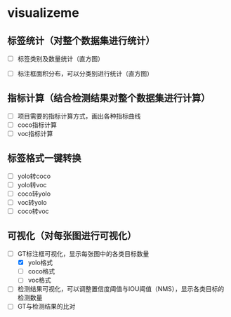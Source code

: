 # visualizeme

## 标签统计（对整个数据集进行统计）

- [ ] 标签类别及数量统计（直方图）

- [ ] 标注框面积分布，可以分类别进行统计（直方图）

## 指标计算（结合检测结果对整个数据集进行计算）

- [ ] 项目需要的指标计算方式，画出各种指标曲线
- [ ] coco指标计算
- [ ] voc指标计算

## 标签格式一键转换

- [ ] yolo转coco
- [ ] yolo转voc
- [ ] coco转yolo
- [ ] voc转yolo
- [ ] coco转voc

## 可视化（对每张图进行可视化）

- [ ] GT标注框可视化，显示每张图中的各类目标数量
  - [x] yolo格式
  - [ ] coco格式
  - [ ] voc格式
- [ ] 检测结果可视化，可以调整置信度阈值与IOU阈值（NMS），显示各类目标的检测数量
- [ ] GT与检测结果的比对